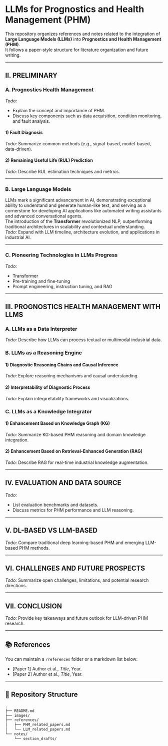 # LLMs for Prognostics and Health Management (PHM)

This repository organizes references and notes related to the integration of **Large Language Models (LLMs)** into **Prognostics and Health Management (PHM)**.  
It follows a paper-style structure for literature organization and future writing.

---

## II. PRELIMINARY

### A. Prognostics Health Management  
*Todo:*  
- Explain the concept and importance of PHM.  
- Discuss key components such as data acquisition, condition monitoring, and fault analysis.  

#### 1) Fault Diagnosis  
*Todo:* Summarize common methods (e.g., signal-based, model-based, data-driven).  

#### 2) Remaining Useful Life (RUL) Prediction  
*Todo:* Describe RUL estimation techniques and metrics.  

---

### B. Large Language Models  
LLMs mark a significant advancement in AI, demonstrating exceptional ability to understand and generate human-like text, and serving as a cornerstone for developing AI applications like automated writing assistants and advanced conversational agents.  
The introduction of the **Transformer** revolutionized NLP, outperforming traditional architectures in scalability and contextual understanding.  
*Todo:* Expand with LLM timeline, architecture evolution, and applications in industrial AI.

---

### C. Pioneering Technologies in LLMs Progress  
*Todo:*  
- Transformer  
- Pre-training and fine-tuning  
- Prompt engineering, instruction tuning, and RAG  

---

## III. PROGNOSTICS HEALTH MANAGEMENT WITH LLMS

### A. LLMs as a Data Interpreter  
*Todo:* Describe how LLMs can process textual or multimodal industrial data.  

### B. LLMs as a Reasoning Engine  
#### 1) Diagnostic Reasoning Chains and Causal Inference  
*Todo:* Explore reasoning mechanisms and causal understanding.  

#### 2) Interpretability of Diagnostic Process  
*Todo:* Explain interpretability frameworks and visualizations.

### C. LLMs as a Knowledge Integrator  
#### 1) Enhancement Based on Knowledge Graph (KG)  
*Todo:* Summarize KG-based PHM reasoning and domain knowledge integration.  

#### 2) Enhancement Based on Retrieval-Enhanced Generation (RAG)  
*Todo:* Describe RAG for real-time industrial knowledge augmentation.

---

## IV. EVALUATION AND DATA SOURCE  
*Todo:*  
- List evaluation benchmarks and datasets.  
- Discuss metrics for PHM performance and LLM reasoning.

---

## V. DL-BASED VS LLM-BASED  
*Todo:* Compare traditional deep learning-based PHM and emerging LLM-based PHM methods.

---

## VI. CHALLENGES AND FUTURE PROSPECTS  
*Todo:* Summarize open challenges, limitations, and potential research directions.

---

## VII. CONCLUSION  
*Todo:* Provide key takeaways and future outlook for LLM-driven PHM research.

---

## 📚 References  
You can maintain a `/references` folder or a markdown list below:
- [Paper 1] Author et al., *Title*, Year.  
- [Paper 2] Author et al., *Title*, Year.  

---

## 📁 Repository Structure  
```bash
.
├── README.md
├── images/
├── references/
│   ├── PHM_related_papers.md
│   └── LLM_related_papers.md
└── notes/
    └── section_drafts/
